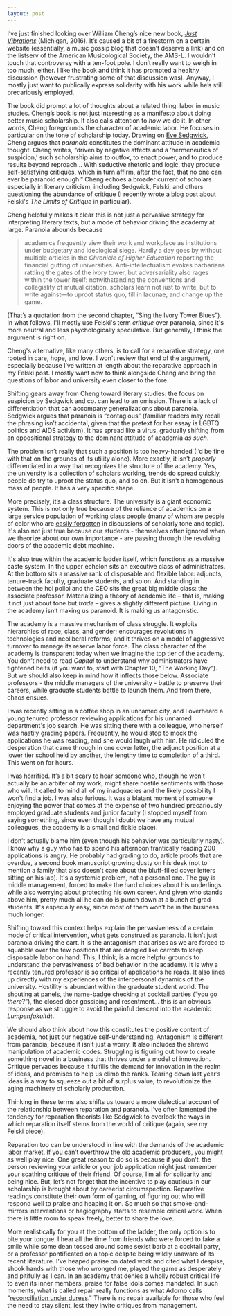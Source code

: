 ```yaml
---
layout: post
---
```


I’ve just finished looking over William Cheng’s nice new book, <a href="https://www.press.umich.edu/9293551/just_vibrations" target="blank">*Just Vibrations*</a> (Michigan, 2016). It’s caused a bit of a firestorm on a certain website (essentially, a music gossip blog that doesn’t deserve a link) and on the listserv of the American Musicological Society, the AMS-L. I wouldn't touch that controversy with a ten-foot pole. I don’t really want to weigh in too much, either. I like the book and think it has prompted a healthy discussion (however frustrating some of that discussion was). Anyway, I mostly just want to publically express solidarity with his work while he’s still precariously employed.

The book did prompt a lot of thoughts about a related thing: labor in music studies. Cheng’s book is not just interesting as a manifesto about doing better music scholarship. It also calls attention to *how* we do it. In other words, Cheng foregrounds the character of academic labor. He focuses in particular on the tone of scholarship today. Drawing on
<a href="https://www.dukeupress.edu/touching-feeling" target="blank">Eve Sedgwick</a>, Cheng argues that *paranoia* constitutes the dominant attitude in academic thought. Cheng writes, “driven by negative affects and a ‘hermeneutics of suspicion,’ such scholarship aims to outfox, to enact power, and to produce results beyond reproach… With seductive rhetoric and logic, they produce self-satisfying critiques, which in turn affirm, after the fact, that no one can ever be paranoid enough.” Cheng echoes a broader current of scholars especially in literary criticism, including Sedgwick, Felski, and others questioning the abundance of critique (I recently wrote a
<a href="http://jarekpaulervin.com/2016/07/17/Critique-Unlimited.html" target="blank">blog post</a> about Felski's *The Limits of Critique* in particular).

Cheng helpfully makes it clear this is not just a pervasive strategy for interpreting literary texts, but a mode of behavior driving the academy at large. Paranoia abounds because

<blockquote>
academics frequently view their work and workplace as institutions under budgetary and ideological siege. Hardly a day goes by without multiple articles in the <i>Chronicle of Higher Education</i> reporting the financial gutting of universities. Anti-intellectualism evokes barbarians rattling the gates of the ivory tower, but adversariality also rages within the tower itself: notwithstanding the conventions and collegiality of mutual citation, scholars learn not just to write, but to write against—to uproot status quo, fill in lacunae, and change up the game.
</blockquote>

(That’s a quotation from the second chapter, “Sing the Ivory Tower Blues”). In what follows, I'll mostly use Felski's term *critique* over paranoia, since it's more neutral and less psychologically speculative. But generally, I think the argument is right on.

Cheng's alternative, like many others, is to call for a reparative strategy, one rooted in care, hope, and love. I won't review that end of the argument, especially because I’ve written at length about the reparative approach in my Felski post. I mostly want now to think alongside Cheng and bring the questions of labor and university even closer to the fore.

Shifting gears away from Cheng toward literary studies: the focus on suspicion by Sedgwick and co. can lead to an omission. There is a lack of differentiation that can accompany generalizations about paranoia. Sedgwick argues that paranoia is “contagious” (familiar readers may recall the phrasing isn’t accidental, given that the pretext for her essay is LGBTQ politics and AIDS activism). It has spread like a virus, gradually shifting from an oppositional strategy to the dominant attitude of academia *as such*.

The problem isn’t really that such a position is too heavy-handed (I’d be fine with that on the grounds of its utility alone). More exactly, it isn’t *properly* differentiated in a way that recognizes the structure of the academy. Yes, the university is a collection of scholars working, trends do spread quickly, people do try to uproot the status quo, and so on. But it isn't a homogenous mass of people. It has a very specific shape.

More precisely, it’s a class structure. The university is a giant economic system. This is not only true because of the reliance of academics on a large service population of working class people (many of whom are people of color who are
<a href="http://www.nytimes.com/2016/10/26/us/harvard-reaches-tentative-agreement-to-end-cafeteria-workers-strike.html" target="blank">easily forgotten</a> in discussions of scholarly tone and topic). It's also not just true because our students - themselves often ignored when we theorize about our own importance - are passing through the revolving doors of the academic debt machine.

It's also true within the academic ladder itself, which functions as a massive caste system. In the upper echelon sits an executive class of administrators. At the bottom sits a massive rank of disposable and flexible labor: adjuncts, tenure-track faculty, graduate students, and so on. And standing in between the hoi polloi and the CEO sits the great big middle class: the associate professor. Materializing a theory of academic life – that is, making it not just about tone but *trade* – gives a slightly different picture. Living in the academy isn’t making us paranoid. It is making us antagonistic.

The academy is a massive mechanism of class struggle. It exploits hierarchies of race, class, and gender; encourages revolutions in technologies and neoliberal reforms; and it thrives on a model of aggressive turnover to manage its reserve labor force. The class character of the academy is transparent today when we imagine the top tier of the academy. You don’t need to read *Capital* to understand why administrators have tightened belts (if you want to, start with Chapter 10, “The Working Day”). But we should also keep in mind how it inflects those below. Associate professors - the middle managers of the university - battle to preserve their careers, while graduate students battle to launch them. And from there, chaos ensues.

I was recently sitting in a coffee shop in an unnamed city, and I overheard a young tenured professor reviewing applications for his unnamed department's job search. He was sitting there with a colleague, who herself was hastily grading papers. Frequently, he would stop to mock the applications he was reading, and she would laugh with him. He ridiculed the desperation that came through in one cover letter, the adjunct position at a lower tier school held by another, the lengthy time to completion of a third. This went on for hours.

I was horrified. It’s a bit scary to hear someone who, though he won’t actually be an arbiter of my work, might share hostile sentiments with those who will. It called to mind all of my inadquacies and the likely possibility I won't find a job. I was also furious. It was a blatant moment of someone enjoying the power that comes at the expense of two hundred precariously employed graduate students and junior faculty (I stopped myself from saying something, since even though I doubt we have any mutual colleagues, the academy is a small and fickle place).

I don’t actually blame him (even though his behavior was particularly nasty). I know why a guy who has to spend his afternoon frantically reading 200 applications is angry. He probably had grading to do, article proofs that are overdue, a second book manuscript growing dusty on his desk (not to mention a family that also doesn't care about the bluff-filled cover letters sitting on his lap). It's a systemic problem, not a personal one. The guy is middle management, forced to make the hard choices about his underlings while also worrying about protecting his own career. And given who stands above him, pretty much all he can do is punch down at a bunch of grad students. It's especially easy, since most of them won’t be in the business much longer.

Shifting toward this context helps explain the pervasiveness of a certain mode of critical intervention, what gets construed as paranoia. It isn’t just paranoia driving the cart. It is the antagonism that arises as we are forced to squabble over the few positions that are dangled like carrots to keep disposable labor on hand. This, I think, is a more helpful grounds to understand the pervasiveness of bad behavior in the academy. It is why a recently tenured professor is so critical of applications he reads. It also lines up directly with my experiences of the interpersonal dynamics of the university. Hostility is abundant within the graduate student world. The shouting at panels, the name-badge checking at cocktail parties (“you go *there*?”), the closed door gossiping and resentment… this is an obvious response as we struggle to avoid the painful descent into the academic *Lumpenfakultät*.

We should also think about how this constitutes the positive content of academia, not just our negative self-understanding. Antagonism is different from paranoia, because it isn’t just a worry. It also includes the shrewd manipulation of academic codes. Struggling is figuring out how to create something novel in a business that thrives under a model of innovation. Critique pervades because it fulfills the demand for innovation in the realm of ideas, and promises to help us climb the ranks. Tearing down last year’s ideas is a way to squeeze out a bit of surplus value, to revolutionize the aging machinery of scholarly production.

Thinking in these terms also shifts us toward a more dialectical account of the relationship between reparation and paranoia. I’ve often lamented the tendency for reparation theorists like Sedgwick to overlook the ways in which reparation itself stems from the world of critique (again, see my Felski piece).

Reparation too can be understood in line with the demands of the academic labor market. If you can’t overthrow the old academic producers, you might as well play nice. One great reason to do so is because if you don’t, the person reviewing your article or your job application might just remember your scathing critique of their friend. Of course, I’m all for solidarity and being nice. But, let’s not forget that the incentive to play cautious in our scholarship is brought about by careerist circumspection. Reparative readings constitute their own form of gaming, of figuring out who will respond well to praise and heaping it on. So much so that smoke-and-mirrors interventions or hagiography starts to resemble critical work. When there is little room to speak freely, better to share the love.

More realistically for you at the bottom of the ladder, the only option is to bite your tongue. I hear all the time from friends who were forced to fake a smile while some dean tossed around some sexist barb at a cocktail party, or a professor pontificated on a topic despite being wildly unaware of its recent literature. I've heaped praise on dated work and cited what I despise, shook hands with those who wronged me, played the game as desperately and pitifully as I can. In an academy that denies a wholly robust critical life to even its inner members, praise for false idols comes mandated. In such moments, what is called repair really functions as what Adorno calls "<a href="https://books.google.com/books?id=zR8cVTNLLjwC&pg=PA151&lpg=PA151&dq=adorno+reconciliation+under+duress&source=bl&ots=9FhmqjLlRu&sig=Cl4TcBT45ikKKN3zKvbwCkwY02s&hl=en&sa=X&ved=0ahUKEwjrhd_qxvvPAhVI6YMKHd5sC6MQ6AEIJjAB#v=onepage&q=adorno%20reconciliation%20under%20duress&f=false" target="blank">reconciliation under duress</a>." There is no repair available for those who feel the need to stay silent, lest they invite critiques from management.
